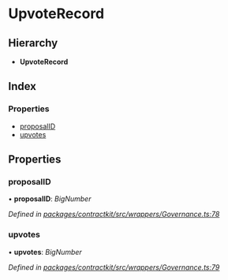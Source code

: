 # UpvoteRecord

## Hierarchy

* **UpvoteRecord**

## Index

### Properties

* [proposalID](_wrappers_governance_.upvoterecord.md#proposalid)
* [upvotes](_wrappers_governance_.upvoterecord.md#upvotes)

## Properties

### proposalID

• **proposalID**: _BigNumber_

_Defined in_ [_packages/contractkit/src/wrappers/Governance.ts:78_](https://github.com/celo-org/celo-monorepo/blob/master/packages/contractkit/src/wrappers/Governance.ts#L78)

### upvotes

• **upvotes**: _BigNumber_

_Defined in_ [_packages/contractkit/src/wrappers/Governance.ts:79_](https://github.com/celo-org/celo-monorepo/blob/master/packages/contractkit/src/wrappers/Governance.ts#L79)

